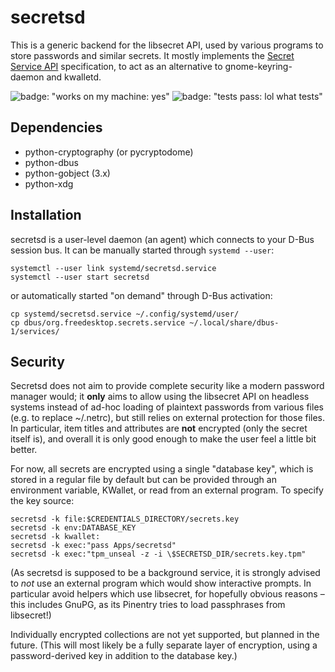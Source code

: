 # secretsd

This is a generic backend for the libsecret API, used by various programs to store passwords and similar secrets. It mostly implements the [Secret Service API][api] specification, to act as an alternative to gnome-keyring-daemon and kwalletd.

![badge: "works on my machine: yes"](https://img.shields.io/badge/works%20on%20my%20machine-yes-success)
![badge: "tests pass: lol what tests"](https://img.shields.io/badge/tests%20pass-lol%20what%20tests-inactive)

  [api]: https://specifications.freedesktop.org/secret-service/latest/

## Dependencies

  * python-cryptography (or pycryptodome)
  * python-dbus
  * python-gobject (3.x)
  * python-xdg

## Installation

secretsd is a user-level daemon (an agent) which connects to your D-Bus session bus. It can be manually started through `systemd --user`:

    systemctl --user link systemd/secretsd.service
    systemctl --user start secretsd

or automatically started "on demand" through D-Bus activation:

    cp systemd/secretsd.service ~/.config/systemd/user/
    cp dbus/org.freedesktop.secrets.service ~/.local/share/dbus-1/services/

## Security

Secretsd does not aim to provide complete security like a modern password manager would; it **only** aims to allow using the libsecret API on headless systems instead of ad-hoc loading of plaintext passwords from various files (e.g. to replace ~/.netrc), but still relies on external protection for those files. In particular, item titles and attributes are **not** encrypted (only the secret itself is), and overall it is only good enough to make the user feel a little bit better.

For now, all secrets are encrypted using a single "database key", which is stored in a regular file by default but can be provided through an environment variable, KWallet, or read from an external program. To specify the key source:

    secretsd -k file:$CREDENTIALS_DIRECTORY/secrets.key
    secretsd -k env:DATABASE_KEY
    secretsd -k kwallet:
    secretsd -k exec:"pass Apps/secretsd"
    secretsd -k exec:"tpm_unseal -z -i \$SECRETSD_DIR/secrets.key.tpm"

(As secretsd is supposed to be a background service, it is strongly advised to _not_ use an external program which would show interactive prompts. In particular avoid helpers which use libsecret, for hopefully obvious reasons – this includes GnuPG, as its Pinentry tries to load passphrases from libsecret!)

Individually encrypted collections are not yet supported, but planned in the future. (This will most likely be a fully separate layer of encryption, using a password-derived key in addition to the database key.)
